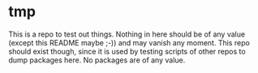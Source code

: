 # tmp
This is a repo to test out things. 
Nothing in here should be of any value (except this README maybe ;-)) and may vanish any moment. 
This repo should exist though, since it is used by testing scripts of other repos to dump packages here.
No packages are of any value.
